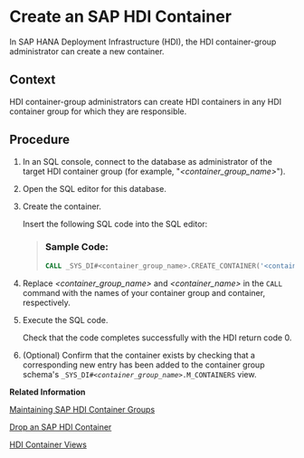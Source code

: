 <!-- loiod9156997277f4af9a7837ea1efce82ec -->

# Create an SAP HDI Container

In SAP HANA Deployment Infrastructure \(HDI\), the HDI container-group administrator can create a new container.



## Context

HDI container-group administrators can create HDI containers in any HDI container group for which they are responsible.



<a name="loiod9156997277f4af9a7837ea1efce82ec__steps_nxw_fsx_k1b"/>

## Procedure

1.  In an SQL console, connect to the database as administrator of the target HDI container group \(for example, "*<container\_group\_name\>*"\).

2.  Open the SQL editor for this database.

3.  Create the container.

    Insert the following SQL code into the SQL editor:

    > ### Sample Code:  
    > ```sql
    > CALL _SYS_DI#<container_group_name>.CREATE_CONTAINER('<container_name>', _SYS_DI.T_NO_PARAMETERS, ?, ?, ?);
    > ```

4.  Replace *<container\_group\_name\>* and *<container\_name\>* in the `CALL` command with the names of your container group and container, respectively.

5.  Execute the SQL code.

    Check that the code completes successfully with the HDI return code 0.

6.  \(Optional\) Confirm that the container exists by checking that a corresponding new entry has been added to the container group schema's <code>_SYS_DI#<i class="varname">&lt;container_group_name&gt;</i>.M_CONTAINERS</code> view.


**Related Information**  


[Maintaining SAP HDI Container Groups](maintaining-sap-hdi-container-groups-4e9d597.md "The administrator of an SAP HDI container group is responsible for managing the SAP HDI containers that are organized into one or more HDI container groups.")

[Drop an SAP HDI Container](drop-an-sap-hdi-container-fe51ebe.md "In SAP HANA Deployment Infrastructure (HDI), the HDI container-group administrator can drop a container.")

[HDI Container Views](../../20-HDI-Cloud-Content-Development/hdi-container-views-2b3814d.md "Display information about calls made with the HDI container API.")

